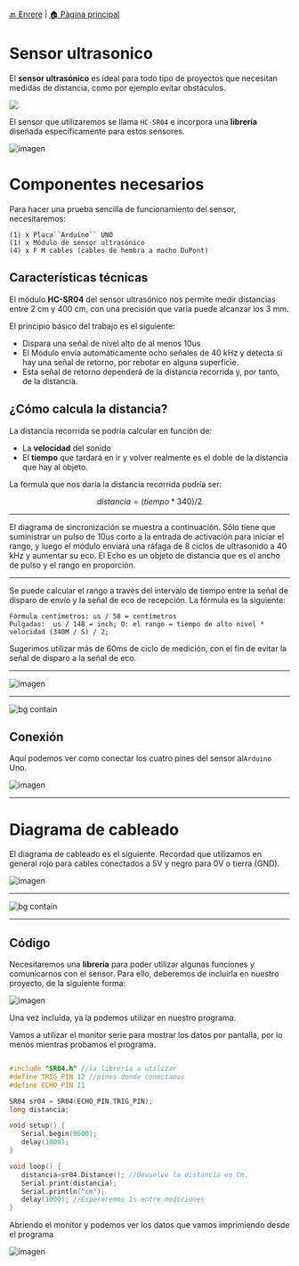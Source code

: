 [🔙 Enrere](../) | [🏠 Pàgina principal](http://danimrprofe.github.io/apuntes/)

# Sensor ultrasonico

El **sensor ultrasónico** es ideal para todo tipo de proyectos que necesitan medidas de distancia, como por ejemplo evitar obstáculos.

![](img/2023-03-27-11-16-57.png)

El sensor que utilizaremos se llama ``HC-SR04``  e incorpora una **librería** diseñada  específicamente para estos sensores.

![imagen](2022-12-05-10-31-48.png)

# Componentes necesarios

Para hacer una prueba sencilla de funcionamiento del sensor, necesitaremos:

```
(1) x Placa``Arduino`` UNO
(1) x Módulo de sensor ultrasónico
(4) x F M cables (cables de hembra a macho DuPont)
```

## Características técnicas

El módulo **HC-SR04** del sensor ultrasónico nos permite medir distancias entre 2 cm y 400 cm, con una precisión que varía puede alcanzar los 3 mm.

El principio básico del trabajo es el siguiente:

- Dispara una señal de nivel alto de al menos 10us
- El Módulo envía automáticamente ocho señales de 40 kHz y detecta si hay una señal de retorno, por rebotar en alguna superficie.
- Esta señal de retorno dependerá de la distancia recorrida y, por tanto, de la distancia.

## ¿Cómo calcula la distancia?

La distancia recorrida se podría calcular en función de:

- La **velocidad** del sonido
- El **tiempo** que tardará en ir y volver realmente es el doble de la distancia que hay al objeto.

La formula que nos daría la distancia recorrida podría ser:

```math
distancia = (tiempo  * 340 ) / 2
```

---

El diagrama de sincronización se muestra a continuación. Sólo tiene que suministrar un pulso de 10us corto a la entrada de activación para iniciar el rango, y luego el módulo enviará una ráfaga de 8 ciclos de ultrasonido a 40 kHz y aumentar su eco. El Echo es un objeto de distancia que es el ancho de pulso y el rango en proporción.

---

Se puede calcular el rango a través del intervalo de tiempo entre la señal de disparo de envío y la señal de eco de recepción. La fórmula es la siguiente:

```
Fórmula centímetros: us / 58 = centímetros
Pulgadas:  us / 148 = inch; O: el rango = tiempo de alto nivel * velocidad (340M / S) / 2;
```
Sugerimos utilizar más de 60ms de ciclo de medición, con el fin de evitar la señal de disparo a la señal de eco.

---

![imagen](media/image88.jpeg)

---

![bg contain](img/2022-11-20-17-18-13.png)

## Conexión

Aquí podemos ver como conectar los cuatro pines del sensor al``Arduino`` Uno.

![imagen](media/image89.jpeg)

---

# Diagrama de cableado

El diagrama de cableado es el siguiente. Recordad que utilizamos en general rojo para cables conectados a 5V y negro para 0V o tierra (GND).

![imagen](media/image90.jpeg)

---

![bg contain](media/image91.jpeg)

---

## Código

Necesitaremos una **librería** para poder utilizar algunas funciones y comunicarnos con el sensor. Para ello, deberemos de incluirla en nuestro proyecto, de la siguiente forma:

![imagen](img/2022-10-17-15-41-18.png)

Una vez incluída, ya la podemos utilizar en nuestro programa.

Vamos a utilizar el monitor serie para mostrar los datos por pantalla, por lo menos mientras probamos el programa.

```c

#include "SR04.h" //la librería a utilizar
#define TRIG_PIN 12 //pines donde conectamos
#define ECHO_PIN 11

SR04 sr04 = SR04(ECHO_PIN,TRIG_PIN);
long distancia;

void setup() {
   Serial.begin(9600);
   delay(1000);
}

void loop() {
   distancia=sr04.Distance(); //Devuelve la distancia en Cm.
   Serial.print(distancia);
   Serial.println("cm");
   delay(1000); //Esperaremos 1s entre mediciones
}

```

Abriendo el monitor y podemos ver los datos que vamos imprimiendo desde el programa

![imagen](media/image92.jpeg)
